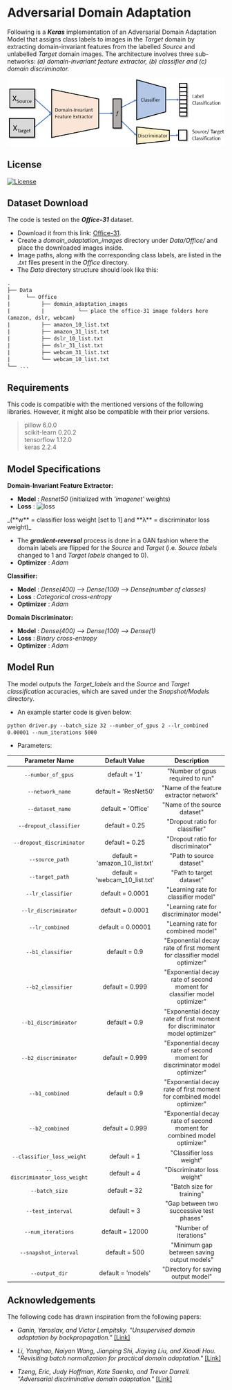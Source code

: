 # Adversarial Domain Adaptation

Following is a **_Keras_** implementation of an Adversarial Domain Adaptation Model that assigns class labels to images in the _Target_ domain by extracting domain-invariant features from the labelled _Source_ and unlabelled _Target_ domain images. The architecture involves three sub-networks: _(a) domain-invariant feature extractor, (b) classifier and (c) domain discriminator._

![Model Diagram](Diagrams/model_fig.png "Schematic diagram of the Model")

## License

[![License](http://img.shields.io/:license-mit-blue.svg?style=flat-square)](https://github.com/S-Choudhuri/Adversarial-Domain-Adaptation-with-Keras/blob/master/LICENSE)

## Dataset Download 

The code is tested on the **_Office-31_** dataset.
- Download it from this link: [Office-31](https://drive.google.com/file/d/0B4IapRTv9pJ1WGZVd1VDMmhwdlE/view).
- Create a *domain_adaptation_images* directory under *Data/Office/* and place the downloaded images inside.
- Image paths, along with the corresponding class labels, are listed in the _.txt_ files present in the _Office_ directory. 
- The _Data_ directory structure should look like this:

```
.
├── Data
|     └── Office
|          ├── domain_adaptation_images 
|          |           └── place the office-31 image folders here (amazon, dslr, webcam)
|          ├── amazon_10_list.txt
|          ├── amazon_31_list.txt
|          ├── dslr_10_list.txt
|          ├── dslr_31_list.txt
|          ├── webcam_31_list.txt
|          └── webcam_10_list.txt
└── ...

```

## Requirements

This code is compatible with the mentioned versions of the following libraries. However, it might also be compatible with their prior versions.

> pillow 6.0.0\
> scikit-learn 0.20.2\
> tensorflow 1.12.0\
> keras 2.2.4

## Model Specifications

**Domain-Invariant Feature Extractor:**

- **Model**     : _Resnet50_ (initialized with _'imagenet'_ weights)
- **Loss**      : ![loss](http://latex.codecogs.com/svg.latex?%20\textbf{w%20}\times%20classifier%20\hspace{1mm}%20loss%20+%20\lambda%20\times%20discriminator%20\hspace{1mm}%20loss)

<!-- \textbf{w} \times classifier \hspace{1mm} loss - \textbf{λ} \times discriminator \hspace{1mm}loss --> _(**w** = classifier loss weight [set to 1] and **λ** = discriminator loss weight)_
  - The _**gradient-reversal**_ process is done in a GAN fashion where the domain labels are flipped for the _Source_ and _Target_ (i.e. _Source labels_ changed to 1 and _Target labels_ changed to 0).
- **Optimizer** : _Adam_

**Classifier:**

- **Model**     : _Dense(400) --> Dense(100) --> Dense(number of classes)_
- **Loss**      : _Categorical cross-entropy_
- **Optimizer** : _Adam_

**Domain Discriminator:**

- **Model**     : _Dense(400) --> Dense(100) --> Dense(1)_
- **Loss**      : _Binary cross-entropy_
- **Optimizer** : _Adam_


## Model Run

The model outputs the _Target_labels_ and the _Source_ and _Target classification_ accuracies, which are saved under the _Snapshot/Models_ directory.

- An example starter code is given below:

```
python driver.py --batch_size 32 --number_of_gpus 2 --lr_combined 0.00001 --num_iterations 5000
```

- Parameters:

| Parameter Name | Default Value | Description |
|:---:|:---:|:---:|
| `--number_of_gpus` | default = '1' | "Number of gpus required to run" |
| `--network_name` | default = 'ResNet50' | "Name of the feature extractor network" |
| `--dataset_name` | default = 'Office' | "Name of the source dataset" |
| `--dropout_classifier` | default = 0.25 | "Dropout ratio for classifier" |
| `--dropout_discriminator` | default = 0.25 | "Dropout ratio for discriminator" |
| `--source_path` | default = 'amazon_10_list.txt' | "Path to source dataset" |
| `--target_path` | default = 'webcam_10_list.txt' | "Path to target dataset" |
| `--lr_classifier` | default = 0.0001 | "Learning rate for classifier model" |
| `--lr_discriminator` | default = 0.0001 | "Learning rate for discriminator model" |
| `--lr_combined` | default = 0.00001 | "Learning rate for combined model" |
| `--b1_classifier` | default = 0.9 | "Exponential decay rate of first moment for classifier model optimizer" |
| `--b2_classifier` | default = 0.999 | "Exponential decay rate of second moment for classifier model optimizer" |
| `--b1_discriminator` | default = 0.9 | "Exponential decay rate of first moment for discriminator model optimizer" |
| `--b2_discriminator` | default = 0.999 | "Exponential decay rate of second moment for discriminator model optimizer" |
| `--b1_combined` | default = 0.9 | "Exponential decay rate of first moment for combined model optimizer" |
| `--b2_combined` | default = 0.999 | "Exponential decay rate of second moment for combined model optimizer" |
| `--classifier_loss_weight` | default = 1 | "Classifier loss weight" |
| `--discriminator_loss_weight` | default = 4 | "Discriminator loss weight" |
| `--batch_size` | default = 32 | "Batch size for training" |
| `--test_interval` | default = 3 | "Gap between two successive test phases" |
| `--num_iterations` | default = 12000 | "Number of iterations" |
| `--snapshot_interval` | default = 500 | "Minimum gap between saving output models" |
| `--output_dir` | default = 'models' | "Directory for saving output model" |

## Acknowledgements

The following code has drawn inspiration from the following papers:

- *Ganin, Yaroslav, and Victor Lempitsky. "Unsupervised domain adaptation by backpropagation."* [\[Link\]](https://github.com/S-Choudhuri/Adversarial-Domain-Adaptation-with-Keras/blob/master/Papers/Unsupervised_Domain_Adaptation_by_Backpropagation.pdf)

- *Li, Yanghao, Naiyan Wang, Jianping Shi, Jiaying Liu, and Xiaodi Hou. "Revisiting batch normalization for practical domain adaptation."* [\[Link\]](https://github.com/S-Choudhuri/Adversarial-Domain-Adaptation-with-Keras/blob/master/Papers/Revisiting_Batch_Normalization_for_Practical_Domain_Adaptation.pdf)

- *Tzeng, Eric, Judy Hoffman, Kate Saenko, and Trevor Darrell. "Adversarial discriminative domain adaptation."* [\[Link\]](https://github.com/S-Choudhuri/Adversarial-Domain-Adaptation-with-Keras/blob/master/Papers/Adversarial_Discriminative_Domain.pdf)
